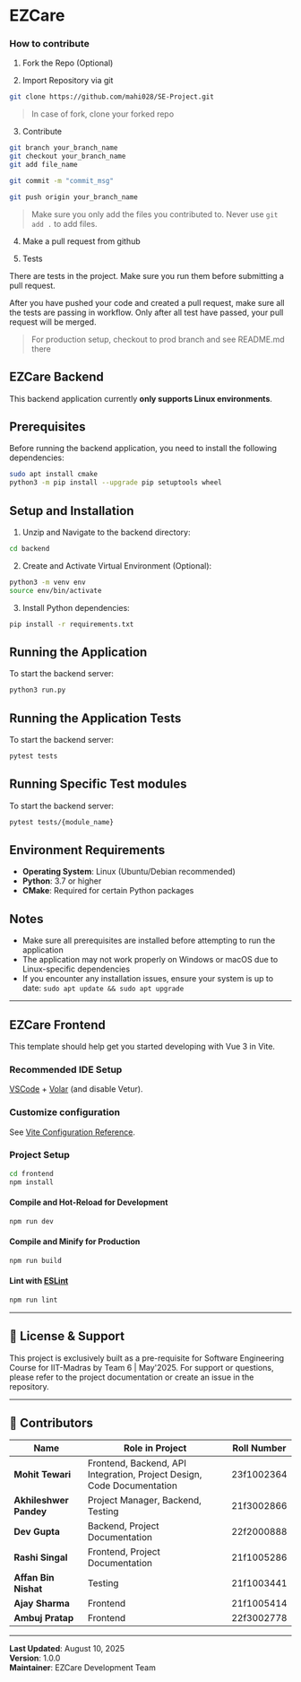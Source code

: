 # EZCare

### How to contribute

1. Fork the Repo \(Optional\)

2. Import Repository via git

```bash
git clone https://github.com/mahi028/SE-Project.git
```

> In case of fork, clone your forked repo

3. Contribute

```bash
git branch your_branch_name
git checkout your_branch_name
git add file_name
```

```bash
git commit -m "commit_msg"
```

```bash
git push origin your_branch_name
```

> Make sure you only add the files you contributed to. Never use `git add .` to add files.

4. Make a pull request from github

5. Tests 

There are tests in the project. Make sure you run them before submitting a pull request.

After you have pushed your code and created a pull request, make sure all the tests are passing in workflow. Only after all test have passed, your pull request will be merged.

> For production setup, checkout to prod branch and see README.md there

## EZCare Backend

This backend application currently **only supports Linux environments**.

## Prerequisites

Before running the backend application, you need to install the following dependencies:

```sh
sudo apt install cmake
python3 -m pip install --upgrade pip setuptools wheel
```

## Setup and Installation

1. Unzip and Navigate to the backend directory:
```sh
cd backend
```

2. Create and Activate Virtual Environment (Optional):
```sh
python3 -m venv env
source env/bin/activate
```

3. Install Python dependencies:
```sh
pip install -r requirements.txt
```

## Running the Application

To start the backend server:

```sh
python3 run.py
```

## Running the Application Tests

To start the backend server:

```sh
pytest tests
```

## Running Specific Test modules

To start the backend server:

```sh
pytest tests/{module_name}
```

## Environment Requirements

- **Operating System**: Linux (Ubuntu/Debian recommended)
- **Python**: 3.7 or higher
- **CMake**: Required for certain Python packages

## Notes

- Make sure all prerequisites are installed before attempting to run the application
- The application may not work properly on Windows or macOS due to Linux-specific dependencies
- If you encounter any installation issues, ensure your system is up to date: `sudo apt update && sudo apt upgrade`


---

## EZCare Frontend

This template should help get you started developing with Vue 3 in Vite.

### Recommended IDE Setup

[VSCode](https://code.visualstudio.com/) + [Volar](https://marketplace.visualstudio.com/items?itemName=Vue.volar) (and disable Vetur).

### Customize configuration

See [Vite Configuration Reference](https://vite.dev/config/).

### Project Setup

```sh
cd frontend
npm install
```

#### Compile and Hot-Reload for Development

```sh
npm run dev
```

#### Compile and Minify for Production

```sh
npm run build
```

#### Lint with [ESLint](https://eslint.org/)

```sh
npm run lint
```

---

## 📝 License & Support

This project is exclusively built as a pre-requisite for Software Engineering Course for IIT-Madras by Team 6 | May'2025. For support or questions, please refer to the project documentation or create an issue in the repository.

---

## 👥 Contributors

| Name | Role in Project | Roll Number |
|------|-----------------|-------------|
| **Mohit Tewari** | Frontend, Backend, API Integration, Project Design, Code Documentation | 23f1002364 |
| **Akhileshwer Pandey** | Project Manager, Backend, Testing | 21f3002866 |
| **Dev Gupta** | Backend, Project Documentation | 22f2000888 |
| **Rashi Singal** | Frontend, Project Documentation | 21f1005286 |
| **Affan Bin Nishat** | Testing | 21f1003441 |
| **Ajay Sharma** | Frontend | 21f1005414 |
| **Ambuj Pratap** | Frontend | 22f3002778 |

---

**Last Updated**: August 10, 2025  
**Version**: 1.0.0  
**Maintainer**: EZCare Development Team
